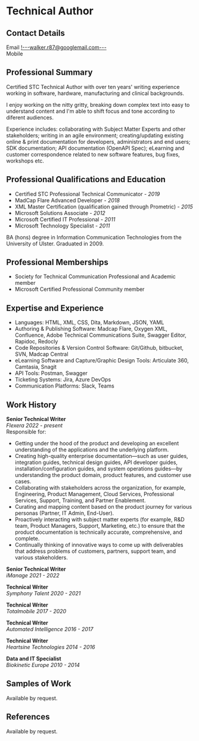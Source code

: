 # Technical Author   

## Contact Details
Email <!---walker.r87@googlemail.com---><br/>
Mobile <!---447841636265--->

## Professional Summary

<p>Certified STC Technical Author with over ten years' writing experience working in software, hardware, manufacturing and clinical backgrounds.</p>

<p>I enjoy working on the nitty gritty, breaking down complex text into easy to understand content and I'm able to shift focus and tone according to diferent audiences.</p>

<p>Experience includes: collaborating with Subject Matter Experts and other stakeholders; writing in an agile environment; creating/updating existing online & print documentation for developers, administrators and end users; SDK documentation; API documentation (OpenAPI Spec); eLearning and customer correspondence related to new software features, bug fixes, workshops etc.</p>

## Professional Qualifications and Education

- Certified STC Professional Technical Communicator - *2019*
- MadCap Flare Advanced Developer - *2018*
- XML Master Certification (qualification gained through Prometric) - *2015*
- Microsoft Solutions Associate - *2012*
- Microsoft Certified IT Professional - *2011*
- Microsoft Technology Specialist - *2011*

BA (hons) degree in Information Communication Technologies from the University of Ulster.  Graduated in 2009.

## Professional Memberships

- Society for Technical Communication Professional and Academic member
- Microsoft Certified Professional Community member

## Expertise and Experience

- Languages: HTML, XML, CSS, Dita, Markdown, JSON, YAML
- Authoring & Publishing Software: Madcap Flare, Oxygen XML, Confluence, Adobe Technical Communications Suite, Swagger Editor, Rapidoc, Redocly
- Code Repositories & Version Control Software: Git/Github, bitbucket, SVN, Madcap Central
- eLearning Software and Capture/Graphic Design Tools: Articulate 360, Camtasia, Snagit 
- API Tools: Postman, Swagger
- Ticketing Systems: Jira, Azure DevOps
- Communication Platforms: Slack, Teams

## Work History

**Senior Technical Writer**<br/>
*Flexera 2022 - present*<br/>
Responsible for:<br/>
- Getting under the hood of the product and developing an excellent understanding of the applications and the underlying platform.
- Creating high-quality enterprise documentation—such as user guides, integration guides, technical design guides, API developer guides, installation/configuration guides, and system operations guides—by understanding the product domain, product features, and customer use cases.
- Collaborating with stakeholders across the organization, for example, Engineering, Product Management, Cloud Services, Professional Services, Support, Training, and Partner Enablement.
-   Curating and mapping content based on the product journey for various personas (Partner, IT Admin, End-User).
- Proactively interacting with subject matter experts (for example, R&D team, Product Managers, Support, Marketing, etc.) to ensure that the product documentation is technically accurate, comprehensive, and complete.
-  Continually thinking of innovative ways to come up with deliverables that address problems of customers, partners, support team, and various stakeholders.

**Senior Technical Writer**<br/>
*iManage 2021 - 2022*<br/>
<!---Responsible for:<br/>
Getting under the hood of the product and developing an excellent understanding of the applications and the underlying platform.
Creating high-quality enterprise documentation—such as user guides, integration guides, technical design guides, API developer guides, installation/configuration guides, and system operations guides—by understanding the product domain, product features, and customer use cases.
Collaborating with stakeholders across the organization, for example, Engineering, Product Management, Cloud Services, Professional Services, Support, Training, and Partner Enablement.
Curating and mapping content based on the product journey for various personas (Partner, IT Admin, End-User).
Understanding and adhering to iManage technical publications standards and processes.
Proactively interacting with subject matter experts (for example, R&D team, Product Managers, Support, Marketing, etc.) to ensure that the product documentation is technically accurate, comprehensive, and complete.
Continually thinking of innovative ways to come up with deliverables that address problems of customers, partners, support team, and various stakeholders.--->

**Technical Writer**<br/>
*Symphony Talent 2020 - 2021*<br/>
<!---Author release notes, online help, support articles, API documentation etc.  Maintain an internal Knowledge Base in Confluence, to provide up-to-date, comprehensive product documentation and implementation instructions for Customers Success teams and other internal users.  Maintain an external facing online help site for client end users.  Collaborate with Agile development teams (Product Management, Customer Success, Sales, Marketing) on new feature development and UX.--->

**Technical Writer**<br/>
*Totalmobile 2017 - 2020*<br/>
<!---Gathers, collates, interprets information and communicates at a professional level with key internal and customer stakeholders.  Collaborates with Subject Matter Experts during iterative sprint cycles and creates/updates existing documentation for online and print formats including installation and upgrade guides, user guides, release notes, SDKs, APIs and online help. Sends out correspondence related to new features, bug fixes and workshops to staff, partners and customers.--->

**Technical Writer**<br/>
*Automated Intelligence 2016 - 2017*<br/>
<!---Produced highly professional and technical documentation that guided Administrators/End Users in how to install, configure and use the suite of products offered by Automated Intelligence.  Attended planning/briefing meetings with subject matter experts to gather information and presented it in a clear and concise style.--->

**Technical Writer**<br/>
*Heartsine Technologies 2014 - 2016*<br/>
<!---Advised and assisted members of the R&D teams in the composition and development of requirement, design, validation and all aspects of the project life cycle.  created and maintained user manuals and marketing documentation for print and online publication.  Produced documentation and assisted with accuracy, traceability and preparation of regulatory submissions.--->

**Data and IT Specialist**<br/>
*Biokinetic Europe 2010 - 2014*<br/>
<!---Was responsible for form design, data transcription, version control, adverse event reporting, clinical procedure outcomes reporting and archiving of documentation pertaining to clinical trial in accordance with MHRA and FDA applicable standards and regulations.  Further duties included providing first in line IT support for the company network and maintenance of the IT infrastructure.--->

## Samples of Work

Available by request.

## References

Available by request.
